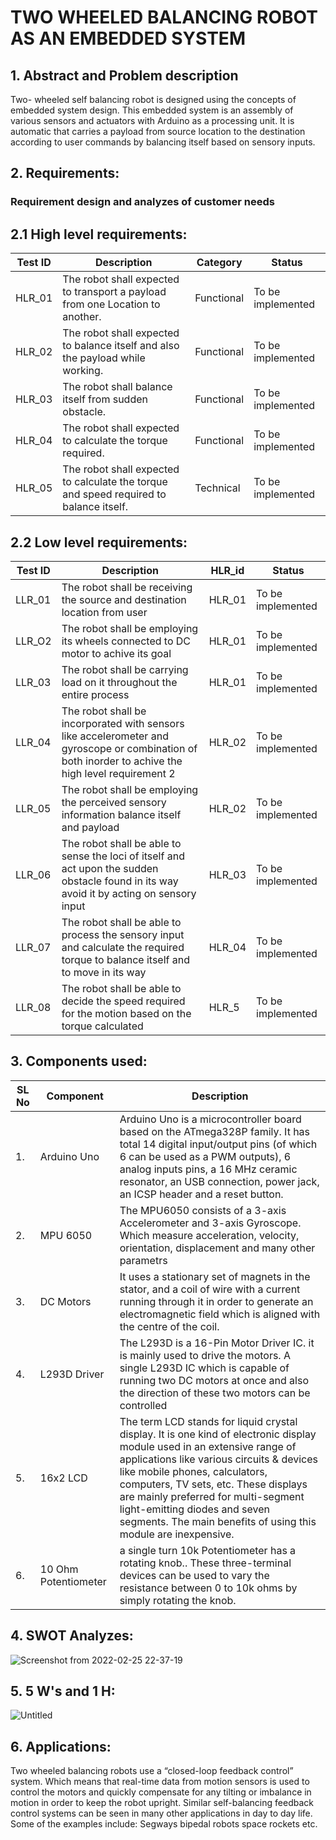# TWO WHEELED BALANCING ROBOT AS AN EMBEDDED SYSTEM

## 1.	Abstract and Problem description

 Two- wheeled self balancing robot is designed using the concepts of embedded system design. This embedded system is an assembly of various sensors and actuators with Arduino as a processing unit. It is automatic that carries a payload from source location to the destination according to user commands by balancing itself based on sensory inputs.



## 2.	Requirements: 


### Requirement design and analyzes of customer needs


## 2.1	High level requirements:


| Test ID | Description | Category | Status |
|---------|-------------|----------|--------|
|HLR_01|The robot shall expected to transport a payload from one Location to another.| Functional | To be implemented |
|HLR_02| The robot shall expected to balance itself and also the payload while working.|Functional | To be implemented |
|HLR_03| The robot shall balance itself from sudden obstacle.| Functional | To be implemented |
|HLR_04| The robot shall expected to calculate the torque required. | Functional | To be implemented |
|HLR_05| The robot shall expected to calculate the torque and speed required to balance itself. | Technical | To be implemented |



## 2.2 Low level requirements:


| Test ID | Description | HLR_id | Status |
|---------|-------------|--------|--------|
| LLR_01 | The robot shall be receiving the source and destination location from user   | HLR_01 | To be implemented |
| LLR_O2 |  The robot shall be employing its wheels connected to DC motor to achive its goal | HLR_01  | To be implemented |
| LLR_03 | The robot shall be carrying load on it throughout the entire process  | HLR_01  | To be implemented |
| LLR_04 | The robot shall be incorporated with sensors like accelerometer and gyroscope or combination of both inorder to achive the high level requirement 2  | HLR_02   | To be implemented | 
| LLR_05 | The robot shall be employing the perceived sensory information balance itself and payload  | HLR_02  | To be implemented |
| LLR_06 | The robot shall be able to sense the loci of itself and act upon the sudden obstacle found in its way avoid it by acting on sensory input  | HLR_03   | To be implemented | 
| LLR_07 | The robot shall be able to process the sensory input and calculate the required torque to balance itself and to move in its way  |HLR_04   | To be implemented | 
| LLR_08 | The robot shall be able to decide the speed required for the motion based on the torque calculated  | HLR_5  | To be implemented |



## 3. Components used:

|SL No | Component | Description|
|------|-----------|------------|
| 1. | Arduino Uno | Arduino Uno is a microcontroller board based on the ATmega328P family. It has total 14 digital input/output pins (of which 6 can be used as a PWM outputs), 6 analog inputs pins, a 16 MHz ceramic resonator, an USB connection,  power jack, an ICSP header and a reset button.  |
| 2. | MPU 6050 | The MPU6050 consists of a 3-axis Accelerometer and 3-axis Gyroscope. Which measure acceleration, velocity, orientation, displacement and many other parametrs |
| 3. | DC Motors | It uses a stationary set of magnets in the stator, and a coil of wire with a current running through it in order to generate an electromagnetic field which is aligned with the centre of the coil. |
| 4. |  L293D Driver | The L293D is a 16-Pin Motor Driver IC. it is mainly used to drive the motors. A single L293D IC which is capable of running two DC motors at once and also the direction of these two motors can be controlled |
| 5.| 16x2 LCD |  The term LCD stands for liquid crystal display. It is one kind of electronic display module used in an extensive range of applications like various circuits & devices like mobile phones, calculators, computers, TV sets, etc. These displays are mainly preferred for multi-segment light-emitting diodes and seven segments. The main benefits of using this module are inexpensive. |
| 6. | 10 Ohm Potentiometer|  a single turn 10k Potentiometer has a rotating knob.. These three-terminal devices can be used to vary the resistance between 0 to 10k ohms by simply rotating the knob.|

## 4. SWOT Analyzes:

![Screenshot from 2022-02-25 22-37-19](https://user-images.githubusercontent.com/98843684/155757581-2c266b12-3588-41f6-b09d-81a004a3c250.png)

## 5. 5 W's and 1 H:

![Untitled](https://user-images.githubusercontent.com/98843684/155759301-6e9c138b-fa66-43b0-af22-87c89a57f155.png)

## 6. Applications:

Two wheeled balancing robots use a “closed-loop feedback control” system. Which means that real-time data from motion sensors is used to control the motors and quickly compensate for any tilting or imbalance in  motion in order to keep the robot upright. Similar self-balancing feedback control systems can be seen in many other applications in day to day life. Some of the examples include:
 Segways
 bipedal robots
 space rockets
etc.




